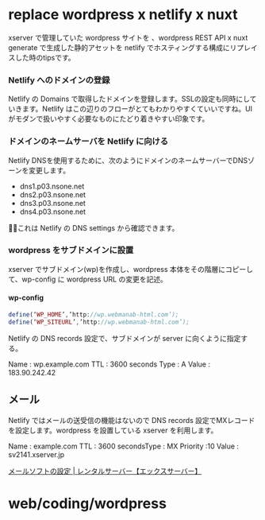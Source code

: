 # replace wordpress x netlify x nuxt

xserver で管理していた wordpress サイトを 、wordpress REST API x nuxt generate で生成した静的アセットを netlify でホスティングする構成にリプレイスした時のtipsです。

### Netlify へのドメインの登録

Netlify の Domains で取得したドメインを登録します。SSLの設定も同時にしていきます。Netlify はこの辺りのフローがとてもわかりやすくていいですね。UI がモダンで扱いやすく必要なものにたどり着きやすい印象です。

### ドメインのネームサーバを Netlify に向ける

Netlify DNSを使用するために、次のようにドメインのネームサーバーでDNSゾーンを変更します。

* dns1.p03.nsone.net
* dns2.p03.nsone.net
* dns3.p03.nsone.net
* dns4.p03.nsone.net

☝🏻これは Netlify の DNS settings から確認できます。

### wordpress をサブドメインに設置

xserver でサブドメイン(wp)を作成し、wordpress 本体をその階層にコピーして、wp-config に wordpress URL の変更を記述。

#### wp-config

```php
define(‘WP_HOME’,’http://wp.webmanab-html.com’);
define(‘WP_SITEURL’,’http://wp.webmanab-html.com’);
```

Netlify の DNS records 設定で、サブドメインが server に向くように指定する。

Name : wp.example.com TTL : 3600 seconds Type : A Value : 183.90.242.42

## メール

Netlify ではメールの送受信の機能はないので DNS records 設定でMXレコードを設定します。wordpress を設置している xserver を利用します。

Name : example.com TTL : 3600 secondsType : MX Priority :10 Value : sv2141.xserver.jp

[メールソフトの設定 | レンタルサーバー【エックスサーバー】](https://www.xserver.ne.jp/manual/man_mail_setting.php)

# web/coding/wordpress
